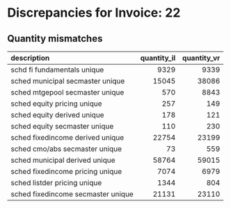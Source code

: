 # Discrepancies for Invoice: 22

## Quantity mismatches

| description                        |   quantity_il |   quantity_vr |
|:-----------------------------------|--------------:|--------------:|
| schd fi fundamentals unique        |          9329 |          9339 |
| sched municipal secmaster unique   |         15045 |         38086 |
| sched mtgepool secmaster unique    |           570 |          8843 |
| sched equity pricing unique        |           257 |           149 |
| sched equity derived unique        |           178 |           121 |
| sched equity secmaster unique      |           110 |           230 |
| sched fixedincome derived unique   |         22754 |         23199 |
| sched cmo/abs secmaster unique     |            73 |           559 |
| sched municipal derived unique     |         58764 |         59015 |
| sched fixedincome pricing unique   |          7074 |          6979 |
| sched listder pricing unique       |          1344 |           804 |
| sched fixedincome secmaster unique |         21131 |         23110 |
